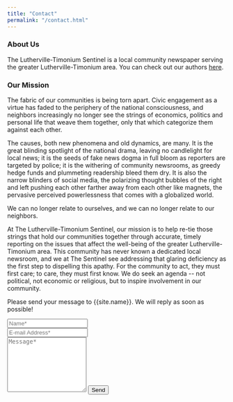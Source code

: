 ```yaml
---
title: "Contact"
permalink: "/contact.html"
---
```


<h3>About Us</h3>
<div class="about-us">
The Lutherville-Timonium Sentinel is a local community newspaper serving the greater Lutherville-Timonium area. You can check out our authors <a href="/authors-list.html">here</a>.
</div>
<h3>Our Mission</h3>
<div class="mission">
The fabric of our communities is being torn apart. Civic engagement as a virtue has faded to the periphery of the national consciousness, and neighbors increasingly no longer see the strings of economics, politics and personal life that weave them together, only that which categorize them against each other. <br />
  
The causes, both new phenomena and old dynamics, are many. It is the great blinding spotlight of the national drama, leaving no candlelight for local news; it is the seeds of fake news dogma in full bloom as reporters are targeted by police; it is the withering of community newsrooms, as greedy hedge funds and plummeting readership bleed them dry. It is also the narrow blinders of social media, the polarizing thought bubbles of the right and left pushing each other farther away from each other like magnets, the pervasive perceived powerlessness that comes with a globalized world. <br />

We can no longer relate to ourselves, and we can no longer relate to our neighbors. <br />

At The Lutherville-Timonium Sentinel, our mission is to help re-tie those strings that hold our communities together through accurate, timely reporting on the issues that affect the well-being of the greater Lutherville-Timonium area. This community has never known a dedicated local newsroom, and we at The Sentinel see addressing that glaring deficiency as the first step to dispelling this apathy. For the community to act, they must first care; to care, they must first know. We do seek an agenda -- not political, not economic or religious, but to inspire involvement in our community. <br />

</div>
  

<form action="https://formspree.io/{{site.email}}" method="POST">    
<p class="mb-4">Please send your message to {{site.name}}. We will reply as soon as possible!</p>
<div class="form-group row">
<div class="col-md-6">
<input class="form-control" type="text" name="name" placeholder="Name*" required>
</div>
<div class="col-md-6">
<input class="form-control" type="email" name="_replyto" placeholder="E-mail Address*" required>
</div>
</div>
<textarea rows="8" class="form-control mb-3" name="message" placeholder="Message*" required></textarea>    
<input class="btn btn-success" type="submit" value="Send">
</form>

